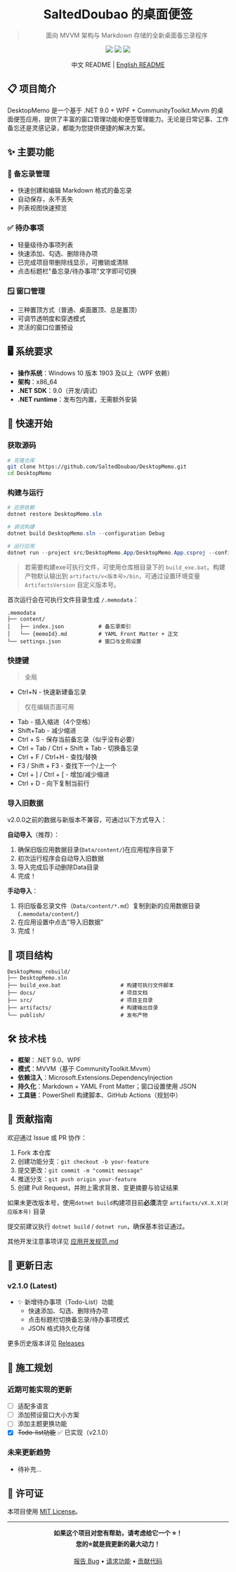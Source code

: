 <h1 align="center">SaltedDoubao 的桌面便签</h1>

> <p align="center">面向 MVVM 架构与 Markdown 存储的全新桌面备忘录程序</p>

<div align="center">

<img src="https://img.shields.io/badge/.NET-9.0-purple" />
<img src="https://img.shields.io/badge/Platform-Windows-blue" />
<img src="https://img.shields.io/badge/License-MIT-green" />

中文 README | [English README](README_en.md)

</div>

## 📋 项目简介

DesktopMemo 是一个基于 .NET 9.0 + WPF + CommunityToolkit.Mvvm 的桌面便签应用，提供了丰富的窗口管理功能和便签管理能力。无论是日常记事、工作备忘还是灵感记录，都能为您提供便捷的解决方案。

## ✨ 主要功能

### 📝 备忘录管理
- 快速创建和编辑 Markdown 格式的备忘录
- 自动保存，永不丢失
- 列表视图快速预览

### ✅ 待办事项
- 轻量级待办事项列表
- 快速添加、勾选、删除待办项
- 已完成项目带删除线显示，可撤销或清除
- 点击标题栏"备忘录/待办事项"文字即可切换

### 🪟 窗口管理
- 三种置顶方式（普通、桌面置顶、总是置顶）
- 可调节透明度和穿透模式
- 灵活的窗口位置预设

## 🖥️ 系统要求

- **操作系统**：Windows 10 版本 1903 及以上（WPF 依赖）
- **架构**：x86_64
- **.NET SDK**：9.0（开发/调试）
- **.NET runtime**：发布包内置，无需额外安装

## 🚀 快速开始

### 获取源码

```bash
# 克隆仓库
git clone https://github.com/SaltedDoubao/DesktopMemo.git
cd DesktopMemo
```

### 构建与运行

```powershell
# 还原依赖
dotnet restore DesktopMemo.sln

# 调试构建
dotnet build DesktopMemo.sln --configuration Debug

# 运行应用
dotnet run --project src/DesktopMemo.App/DesktopMemo.App.csproj --configuration Debug
```

> 若需要构建exe可执行文件，可使用仓库根目录下的 `build_exe.bat`。构建产物默认输出到 `artifacts/v<版本号>/bin`，可通过设置环境变量 `ArtifactsVersion` 自定义版本号。

首次运行会在可执行文件目录生成 `/.memodata`：

```
.memodata
├── content/
│   ├── index.json           # 备忘录索引
│   └── {memoId}.md          # YAML Front Matter + 正文
└── settings.json            # 窗口与全局设置
```

### 快捷键

> 全局
- Ctrl+N - 快速新建备忘录
> 仅在编辑页面可用
- Tab - 插入缩进（4个空格）
- Shift+Tab - 减少缩进
- Ctrl + S - 保存当前备忘录（似乎没有必要）
- Ctrl + Tab / Ctrl + Shift + Tab - 切换备忘录
- Ctrl + F / Ctrl+H - 查找/替换
- F3 / Shift + F3 - 查找下一个/上一个
- Ctrl + ] / Ctrl + [ - 增加/减少缩进
- Ctrl + D - 向下复制当前行

### 导入旧数据

v2.0.0之前的数据与新版本不兼容，可通过以下方式导入：

**自动导入**（推荐）：
1. 确保旧版应用数据目录(`Data/content/`)在应用程序目录下
2. 初次运行程序会自动导入旧数据
3. 导入完成后手动删除Data目录
4. 完成！

**手动导入**：
1. 将旧版备忘录文件（`Data/content/*.md`）复制到新的应用数据目录(`.memodata/content/`)
2. 在应用设置中点击"导入旧数据"
3. 完成！ 

## 🧭 项目结构

```
DesktopMemo_rebuild/
├── DesktopMemo.sln
├── build_exe.bat                   # 构建可执行文件脚本
├── docs/                           # 项目文档
├── src/                            # 项目主目录
├── artifacts/                      # 构建输出目录
└── publish/                        # 发布产物
```

## 🛠️ 技术栈

- **框架**：.NET 9.0、WPF
- **模式**：MVVM（基于 CommunityToolkit.Mvvm）
- **依赖注入**：Microsoft.Extensions.DependencyInjection
- **持久化**：Markdown + YAML Front Matter；窗口设置使用 JSON
- **工具链**：PowerShell 构建脚本、GitHub Actions（规划中）

## 🤝 贡献指南

欢迎通过 Issue 或 PR 协作：

1. Fork 本仓库
2. 创建功能分支：`git checkout -b your-feature`
3. 提交更改：`git commit -m "commit message"`
4. 推送分支：`git push origin your-feature`
5. 创建 Pull Request，并附上需求背景、变更摘要与验证结果

如果未更改版本号，使用`dotnet build`构建项目前**必须**清空 `artifacts/vX.X.X(对应版本号)` 目录

提交前建议执行 `dotnet build` / `dotnet run`，确保基本验证通过。

其他开发注意事项详见 [应用开发规范.md](docs/应用开发规范.md)

## 📝 更新日志

### v2.1.0 (Latest)
- ✨ 新增待办事项（Todo-List）功能
  - 快速添加、勾选、删除待办项
  - 点击标题栏切换备忘录/待办事项模式
  - JSON 格式持久化存储

更多历史版本详见 [Releases](../../releases)

## 🚧 施工规划

### 近期可能实现的更新
- [ ] 适配多语言
- [ ] 添加预设窗口大小方案
- [ ] 添加主题更换功能
- [x] ~~Todo-list功能~~ ✅ 已实现（v2.1.0）

### 未来更新趋势
- 待补充...

## 📄 许可证

本项目使用 [MIT License](LICENSE)。

---

<div align="center">

**如果这个项目对您有帮助，请考虑给它一个 ⭐！**\
**您的⭐就是我更新的最大动力！**

[报告 Bug](../../issues) • [请求功能](../../issues) • [贡献代码](../../pulls)

</div>
